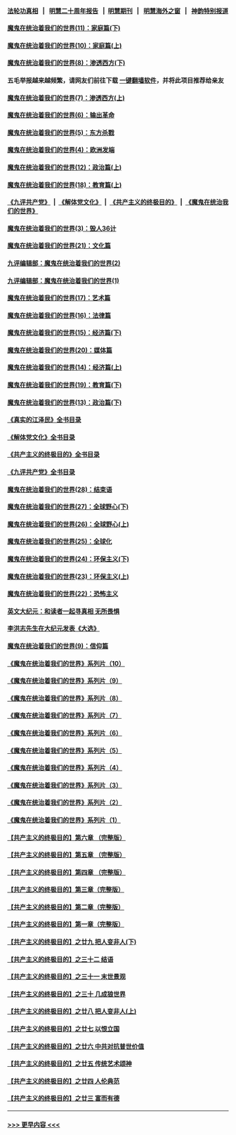 #### [法轮功真相](https://github.com/gfw-breaker/truth/blob/master/README.md?t=0) &nbsp;&nbsp;|&nbsp;&nbsp; [明慧二十周年报告](https://github.com/gfw-breaker/mh-reports/blob/master/README.md?t=0) &nbsp;&nbsp;|&nbsp;&nbsp;[明慧期刊](https://github.com/gfw-breaker/mh-qikan) &nbsp;&nbsp;|&nbsp;&nbsp; [明慧海外之窗](https://github.com/gfw-breaker/mh-news/blob/master/README.md?t=0) &nbsp;&nbsp;|&nbsp;&nbsp; [神韵特别报道](https://github.com/gfw-breaker/mh-news/blob/master/shenyun.md?t=0)
#### [魔鬼在统治着我们的世界(11)：家庭篇(下)](../pages/nsc422/n10440961.md?t=11232250) 
#### [魔鬼在统治着我们的世界(10)：家庭篇(上)](../pages/nsc422/n10435448.md?t=11232250) 
#### [魔鬼在统治着我们的世界(8)：渗透西方(下)](../pages/nsc422/n10429603.md?t=11232250) 
#### 五毛举报越来越频繁，请网友们前往下载 [一键翻墙软件](https://github.com/gfw-breaker/ssr-accounts)，并将此项目推荐给亲友
#### [魔鬼在统治着我们的世界(7)：渗透西方(上)](../pages/nsc422/n10426013.md?t=11232250) 
#### [魔鬼在统治着我们的世界(6)：输出革命](../pages/nsc422/n10421536.md?t=11232250) 
#### [魔鬼在统治着我们的世界(5)：东方杀戮](../pages/nsc422/n10417707.md?t=11232250) 
#### [魔鬼在统治着我们的世界(4)：欧洲发端](../pages/nsc422/n10414890.md?t=11232250) 
#### [魔鬼在统治着我们的世界(12)：政治篇(上)](../pages/nsc422/n10444576.md?t=11232250) 
#### [魔鬼在统治着我们的世界(18)：教育篇(上)](../pages/nsc422/n10526970.md?t=11232250) 
#### [《九评共产党》](https://github.com/begood0513/9ping.md/blob/master/README.md) &nbsp;|&nbsp; [《解体党文化》](../../../../jtdwh.md/blob/master/README.md)  &nbsp;|&nbsp; [《共产主义的终极目的》](../../../../gczydzjmd.md/blob/master/README.md) &nbsp;|&nbsp; [《魔鬼在统治我们的世界》](../../../../mgztzwmdsj.md/blob/master/README.md) 
#### [魔鬼在统治着我们的世界(3)：毁人36计](../pages/nsc422/n10411583.md?t=11232250) 
#### [魔鬼在统治着我们的世界(21)：文化篇](../pages/nsc422/n10597706.md?t=11232250) 
#### [九评编辑部：魔鬼在统治着我们的世界(2)](../pages/nsc422/n10410036.md?t=11232250) 
#### [九评编辑部：魔鬼在统治着我们的世界(1)](../pages/nsc422/n10406825.md?t=11232250) 
#### [魔鬼在统治着我们的世界(17)：艺术篇](../pages/nsc422/n10499093.md?t=11232250) 
#### [魔鬼在统治着我们的世界(16)：法律篇](../pages/nsc422/n10485969.md?t=11232250) 
#### [魔鬼在统治着我们的世界(15)：经济篇(下)](../pages/nsc422/n10469975.md?t=11232250) 
#### [魔鬼在统治着我们的世界(20)：媒体篇](../pages/nsc422/n10586579.md?t=11232250) 
#### [魔鬼在统治着我们的世界(14)：经济篇(上)](../pages/nsc422/n10457370.md?t=11232250) 
#### [魔鬼在统治着我们的世界(19)：教育篇(下)](../pages/nsc422/n10564808.md?t=11232250) 
#### [魔鬼在统治着我们的世界(13)：政治篇(下)](../pages/nsc422/n10448270.md?t=11232250) 
#### [《真实的江泽民》全书目录](../pages/nsc422/n13721399.md?t=11232250) 
#### [《解体党文化》全书目录](../pages/nsc422/n13721157.md?t=11232250) 
#### [《共产主义的终极目的》全书目录](../pages/nsc422/n13721048.md?t=11232250) 
#### [《九评共产党》全书目录](../pages/nsc422/n13708085.md?t=11232250) 
#### [魔鬼在统治着我们的世界(28)：结束语](../pages/nsc422/n10936246.md?t=11232250) 
#### [魔鬼在统治着我们的世界(27)：全球野心(下)](../pages/nsc422/n10928319.md?t=11232250) 
#### [魔鬼在统治着我们的世界(26)：全球野心(上)](../pages/nsc422/n10900318.md?t=11232250) 
#### [魔鬼在统治着我们的世界(25)：全球化](../pages/nsc422/n10788205.md?t=11232250) 
#### [魔鬼在统治着我们的世界(24)：环保主义(下)](../pages/nsc422/n10695307.md?t=11232250) 
#### [魔鬼在统治着我们的世界(23)：环保主义(上)](../pages/nsc422/n10688613.md?t=11232250) 
#### [魔鬼在统治着我们的世界(22)：恐怖主义](../pages/nsc422/n10614727.md?t=11232250) 
#### [英文大纪元：和读者一起寻真相 无所畏惧](../pages/nsc422/n12542027.md?t=11232250) 
#### [李洪志先生在大纪元发表《大选》](../pages/nsc422/n12534746.md?t=11232250) 
#### [魔鬼在统治着我们的世界(9)：信仰篇](../pages/nsc422/n10432159.md?t=11232250) 
#### [《魔鬼在统治着我们的世界》系列片（10）](../pages/nsc422/n12292670.md?t=11232250) 
#### [《魔鬼在统治着我们的世界》系列片（9）](../pages/nsc422/n12290859.md?t=11232250) 
#### [《魔鬼在统治着我们的世界》系列片（8）](../pages/nsc422/n12287445.md?t=11232250) 
#### [《魔鬼在统治着我们的世界》系列片（7）](../pages/nsc422/n12283425.md?t=11232250) 
#### [《魔鬼在统治着我们的世界》系列片（6）](../pages/nsc422/n12282314.md?t=11232250) 
#### [《魔鬼在统治着我们的世界》系列片（5）](../pages/nsc422/n12281419.md?t=11232250) 
#### [《魔鬼在统治着我们的世界》系列片（4）](../pages/nsc422/n12274024.md?t=11232250) 
#### [《魔鬼在统治着我们的世界》系列片（3）](../pages/nsc422/n12271322.md?t=11232250) 
#### [《魔鬼在统治着我们的世界》系列片（2）](../pages/nsc422/n12269049.md?t=11232250) 
#### [《魔鬼在统治着我们的世界》系列片（1）](../pages/nsc422/n12267575.md?t=11232250) 
#### [【共产主义的终极目的】第六章 （完整版）](../pages/nsc422/n11428913.md?t=11232250) 
#### [【共产主义的终极目的】第五章 （完整版）](../pages/nsc422/n11428912.md?t=11232250) 
#### [【共产主义的终极目的】第四章 （完整版）](../pages/nsc422/n11428907.md?t=11232250) 
#### [【共产主义的终极目的】第三章（完整版）](../pages/nsc422/n11428848.md?t=11232250) 
#### [【共产主义的终极目的】第二章（完整版）](../pages/nsc422/n11428831.md?t=11232250) 
#### [【共产主义的终极目的】第一章（完整版）](../pages/nsc422/n11417651.md?t=11232250) 
#### [【共产主义的终极目的】之廿九 把人变非人(下)](../pages/nsc422/n11344140.md?t=11232250) 
#### [【共产主义的终极目的】之三十二 结语](../pages/nsc422/n11360535.md?t=11232250) 
#### [【共产主义的终极目的】之三十一 末世景观](../pages/nsc422/n11351129.md?t=11232250) 
#### [【共产主义的终极目的】之三十 几成狼世界](../pages/nsc422/n11348280.md?t=11232250) 
#### [【共产主义的终极目的】之廿八 把人变非人(上)](../pages/nsc422/n11340492.md?t=11232250) 
#### [【共产主义的终极目的】之廿七 以恨立国](../pages/nsc422/n11336944.md?t=11232250) 
#### [【共产主义的终极目的】之廿六 中共对抗普世价值](../pages/nsc422/n11324785.md?t=11232250) 
#### [【共产主义的终极目的】之廿五 传统艺术颂神](../pages/nsc422/n11296396.md?t=11232250) 
#### [【共产主义的终极目的】之廿四 人伦典范](../pages/nsc422/n11296397.md?t=11232250) 
#### [【共产主义的终极目的】之廿三 富而有德](../pages/nsc422/n11283598.md?t=11232250) 

----
#### [ >>> 更早内容 <<< ](../indexes/nsc422-earlier.md)

